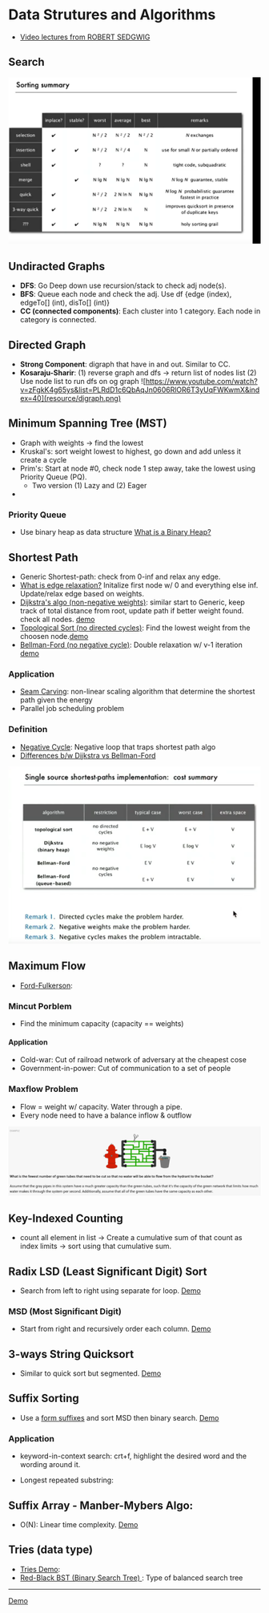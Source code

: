 # Data Strutures and Algorithms
-  <a href="https://www.youtube.com/playlist?list=PLRdD1c6QbAqJn0606RlOR6T3yUqFWKwmX ">Video lectures from ROBERT SEDGWIG</a>

## Search
![search summary](resource/search_summary.png)

## Undiracted Graphs
- **DFS**: Go Deep down use recursion/stack to check adj node(s). 
- **BFS**: Queue each node and check the adj. Use df {edge (index), edgeTo[] (int), disTo[] (int)}
- **CC (connected components)**: Each cluster into 1 category. Each node in category is connected.

## Directed Graph
- **Strong Component**: digraph that have in and out. Similar to CC.
- **Kosaraju-Sharir**: (1) reverse graph and dfs -> return list of nodes list (2) Use node list to run dfs on og graph
![https://www.youtube.com/watch?v=zFgkK4g65ys&list=PLRdD1c6QbAqJn0606RlOR6T3yUqFWKwmX&index=40](resource/digraph.png)

## Minimum Spanning Tree (MST)
- Graph with weights -> find the lowest
- Kruskal's: sort weight lowest to highest, go down and add unless it create a cycle
- Prim's: Start at node #0, check node 1 step away, take the lowest using Priority Queue (PQ). 
  - Two version (1) Lazy and (2) Eager
- 
### Priority Queue
- Use binary heap as data structure  <a href="https://www.youtube.com/watch?v=AE5I0xACpZs">What is a Binary Heap?</a>

## Shortest Path
- Generic Shortest-path: check from 0-inf and relax any edge.
- <a href="https://youtu.be/_lHSawdgXpI?t=31">What is edge relaxation?</a> Initalize first node w/ 0 and everything else inf. Update/relax edge based on weights.
- <a href="https://youtu.be/_lHSawdgXpI">Dijkstra's algo (non-negative weights)</a>: similar start to Generic, keep track of total distance from root, update path if better weight found. check all nodes. <a href="https://youtu.be/uzHJXbToiIU?list=PLRdD1c6QbAqJn0606RlOR6T3yUqFWKwmX&t=127">demo</a>
- <a href="test">Topological Sort (no directed cycles)</a>: Find the lowest weight from the choosen node.<a href="https://youtu.be/Qp9zy9qMJzE?list=PLRdD1c6QbAqJn0606RlOR6T3yUqFWKwmX&t=42">demo</a>
- <a href="https://www.youtube.com/watch?v=obWXjtg0L64">Bellman-Ford (no negative cycle)</a>: Double relaxation w/ v-1 iteration <a href="https://youtu.be/A54rUI6CPSs?list=PLRdD1c6QbAqJn0606RlOR6T3yUqFWKwmX&t=406">demo</a>

### Application
- <a href="https://youtu.be/_lHSawdgXpI?t=31">Seam Carving</a>: non-linear scaling algorithm that determine the shortest path given the energy
- Parallel job scheduling problem

### Definition
- <a href="https://youtu.be/A54rUI6CPSs?list=PLRdD1c6QbAqJn0606RlOR6T3yUqFWKwmX&t=182">Negative Cycle</a>: Negative loop that traps shortest path algo
- <a href="https://www.youtube.com/watch?v=9PHkk0UavIM">Differences b/w Dijkstra vs Bellman-Ford</a>

![Shortest path summary](resource/shortest_path.png)

## Maximum Flow
- <a href="https://www.youtube.com/watch?v=Tl90tNtKvxs">Ford-Fulkerson</a>:  

### Mincut Porblem
- Find the minimum capacity (capacity == weights)

#### Application
- Cold-war: Cut of railroad network of adversary at the cheapest cose
- Government-in-power: Cut of communication to a set of people

### Maxflow Problem
- Flow = weight w/ capacity. Water through a pipe. 
- Every node need to have a balance inflow & outflow

![Min Cut Max Flow](resource/min_cut_max_flow.png)

## Key-Indexed Counting
- count all element in list -> Create a cumulative sum of that count as index limits -> sort using that cumulative sum. 

## Radix LSD (Least Significant Digit) Sort
- Search from left to right using separate for loop. <a href="https://youtu.be/n7jfknr2Bxw?list=PLRdD1c6QbAqJn0606RlOR6T3yUqFWKwmX&t=191">Demo</a>

### MSD (Most Significant Digit)
- Start from right and recursively order each column. <a href="https://youtu.be/1XdrDjreqJM?list=PLRdD1c6QbAqJn0606RlOR6T3yUqFWKwmX&t=101">Demo</a>

## 3-ways String Quicksort
- Similar to quick sort but segmented. <a href="https://youtu.be/QwzPkViilYA?list=PLRdD1c6QbAqJn0606RlOR6T3yUqFWKwmX&t=139">Demo</a> 

## Suffix Sorting
- Use a <a href="https://youtu.be/V2yMD-vpndA?list=PLRdD1c6QbAqJn0606RlOR6T3yUqFWKwmX&t=406">form suffixes</a> and sort MSD then binary search. <a href="https://youtu.be/V2yMD-vpndA?list=PLRdD1c6QbAqJn0606RlOR6T3yUqFWKwmX&t=137">Demo</a>
### Application 
- keyword-in-context search: crt+f, highlight the desired word and the wording around it.

- Longest repeated substring: 

## Suffix Array - Manber-Mybers Algo:
- O(N): Linear time complexity. <a href="https://youtu.be/V2yMD-vpndA?list=PLRdD1c6QbAqJn0606RlOR6T3yUqFWKwmX&t=790">Demo</a>

## Tries (data type)
- <a href="https://youtu.be/el9-Vb6iNPM?list=PLRdD1c6QbAqJn0606RlOR6T3yUqFWKwmX&t=431">Tries Demo</a>: 
- <a href="https://www.youtube.com/watch?v=qvZGUFHWChY">Red-Black BST (Binary Search Tree) </a>: Type of balanced search tree 
___
<a href="link">Demo</a>




